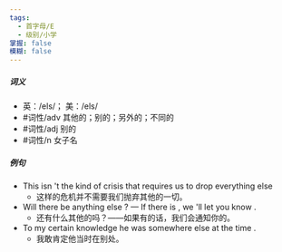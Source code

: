 ```yaml
---
tags:
  - 首字母/E
  - 级别/小学
掌握: false
模糊: false
---
```

##### 词义
- 英：/els/； 美：/els/
- #词性/adv  其他的；别的；另外的；不同的
- #词性/adj  别的
- #词性/n  女子名
##### 例句
- This isn 't the kind of crisis that requires us to drop everything else
	- 这样的危机并不需要我们抛弃其他的一切。
- Will there be anything else ? — If there is , we 'll let you know .
	- 还有什么其他的吗？——如果有的话，我们会通知你的。
- To my certain knowledge he was somewhere else at the time .
	- 我敢肯定他当时在别处。

